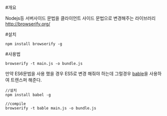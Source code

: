 #개요

Nodejs등 서버사이드 문법을 클라이언트 사이드 문법으로 변경해주는 라이브러리
<http://browserify.org/>

#설치
```
npm install browserify -g
```

#사용법
```
browserify -t main.js -o bundle.js
```

만약 ES6문법을 사용 했을 경우 ES5로 변경 해줘야 하는데 그럴경우 [bable](http://babeljs.io/)을 사용하여 트렌스퍼 해준다.

```
//설치
npm install babel -g

//compile
browserify -t bable main.js -o bundle.js
```